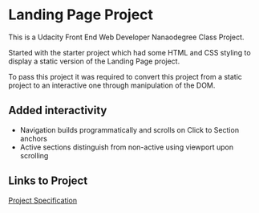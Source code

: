 # Landing Page Project

This is a Udacity Front End Web Developer Nanaodegree Class Project.

Started with the starter project which had some HTML and CSS styling
to display a static version of the Landing Page project.

To pass this project it was required to convert this project from a static
project to an interactive one through manipulation of the DOM.

## Added interactivity

* Navigation builds programmatically and scrolls on Click to Section anchors
* Active sections distinguish from non-active using viewport upon scrolling

## Links to Project
[Project Specification](https://review.udacity.com/#!/rubrics/2658/view "Project Rubric")
